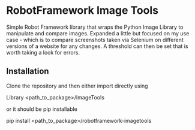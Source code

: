 # RobotFramework Image Tools

Simple Robot Framework library that wraps the Python Image Library to manipulate and compare images.
Expanded a little but focused on my use case - which is to compare screenshots taken via Selenium on different versions 
of a website for any changes. A threshold can then be set that is worth taking a look for errors.

## Installation

Clone the repository and then either import directly using

Library <path_to_package>/ImageTools

or it should be pip installable

pip install <path_to_package>/robotframework-imagetools
